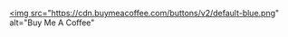 <a href="https://www.buymeacoffee.com/rezabj" target="_blank"><img src="https://cdn.buymeacoffee.com/buttons/v2/default-blue.png" alt="Buy Me A Coffee"</a>

<!--

### Hi there 👋
**rezabj/rezabj** is a ✨ _special_ ✨ repository because its `README.md` (this file) appears on your GitHub profile.

Here are some ideas to get you started:

- 🔭 I’m currently working on ...
- 🌱 I’m currently learning ...
- 👯 I’m looking to collaborate on ...
- 🤔 I’m looking for help with ...
- 💬 Ask me about ...
- 📫 How to reach me: ...
- 😄 Pronouns: ...
- ⚡ Fun fact: ...
-->
